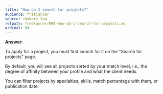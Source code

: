 ```yaml
---
title: "How do I search for projects?"
audience: freelancer
source: shakers_faq
relpath: freelancer/094-how-do-i-search-for-projects.md
ordinal: 94
---
```


**Answer:**

To apply for a project, you must first search for it on the "Search for projects" page.


By default, you will see all projects sorted by your match level, i.e., the degree of affinity between your profile and what the client needs.


You can filter projects by specialties, skills, match percentage with them, or publication date.
